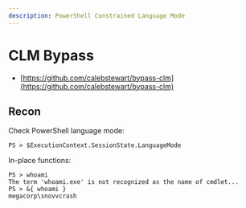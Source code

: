 ```yaml
---
description: PowerShell Constrained Language Mode
---
```


# CLM Bypass

- [https://github.com/calebstewart/bypass-clm](https://github.com/calebstewart/bypass-clm)




## Recon

Check PowerShell language mode:

```
PS > $ExecutionContext.SessionState.LanguageMode
```

In-place functions:

```
PS > whoami
The term 'whoami.exe' is not recognized as the name of cmdlet...
PS > &{ whoami }
megacorp\snovvcrash
```
